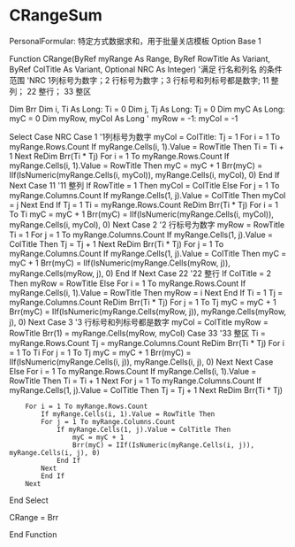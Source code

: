 # CRangeSum
PersonalFormular: 特定方式数据求和，用于批量关店模板
Option Base 1


Function CRange(ByRef myRange As Range, ByRef RowTitle As Variant, ByRef ColTitle As Variant, Optional NRC As Integer)
'满足 行名和列名 的条件范围
'NRC 1列标号为数字；2 行标号为数字；3 行标号和列标号都是数字; 11 整列； 22 整行； 33 整区

Dim Brr
Dim i, Ti As Long:  Ti = 0
Dim j, Tj As Long:  Tj = 0
Dim myC As Long: myC = 0
Dim myRow, myCol As Long
'    myRow = -1:    myCol = -1

Select Case NRC
    Case 1  '1列标号为数字
        myCol = ColTitle:
        Tj = 1
        For i = 1 To myRange.Rows.Count
            If myRange.Cells(i, 1).Value = RowTitle Then Ti = Ti + 1
        Next
        ReDim Brr(Ti * Tj)
        For i = 1 To myRange.Rows.Count
            If myRange.Cells(i, 1).Value = RowTitle Then
                myC = myC + 1
                Brr(myC) = IIf(IsNumeric(myRange.Cells(i, myCol)), myRange.Cells(i, myCol), 0)
            End If
        Next
    Case 11 '11 整列
        If RowTitle = 1 Then
            myCol = ColTitle
        Else
            For j = 1 To myRange.Columns.Count
                If myRange.Cells(1, j).Value = ColTitle Then myCol = j
            Next
        End If
        Tj = 1
        Ti = myRange.Rows.Count
        ReDim Brr(Ti * Tj)
        For i = 1 To Ti
            myC = myC + 1
            Brr(myC) = IIf(IsNumeric(myRange.Cells(i, myCol)), myRange.Cells(i, myCol), 0)
        Next
    Case 2  '2 行标号为数字
        myRow = RowTitle
        Ti = 1
        For j = 1 To myRange.Columns.Count
            If myRange.Cells(1, j).Value = ColTitle Then Tj = Tj + 1
        Next
        ReDim Brr(Ti * Tj)
        For j = 1 To myRange.Columns.Count
            If myRange.Cells(1, j).Value = ColTitle Then
                myC = myC + 1
                Brr(myC) = IIf(IsNumeric(myRange.Cells(myRow, j)), myRange.Cells(myRow, j), 0)
            End If
        Next
    Case 22  '22 整行
        If ColTitle = 2 Then
            myRow = RowTitle
        Else
            For i = 1 To myRange.Rows.Count
                If myRange.Cells(i, 1).Value = RowTitle Then myRow = i
            Next
        End If
        Ti = 1
        Tj = myRange.Columns.Count
        ReDim Brr(Ti * Tj)
        For j = 1 To Tj
            myC = myC + 1
            Brr(myC) = IIf(IsNumeric(myRange.Cells(myRow, j)), myRange.Cells(myRow, j), 0)
        Next
    Case 3  '3 行标号和列标号都是数字
        myCol = ColTitle
        myRow = RowTitle
        Brr(1) = myRange.Cells(myRow, myCol)
     Case 33    '33 整区
        Ti = myRange.Rows.Count
        Tj = myRange.Columns.Count
        ReDim Brr(Ti * Tj)
        For i = 1 To Ti
        For j = 1 To Tj
            myC = myC + 1
            Brr(myC) = IIf(IsNumeric(myRange.Cells(i, j)), myRange.Cells(i, j), 0)
        Next
        Next
   Case Else
        For i = 1 To myRange.Rows.Count
            If myRange.Cells(i, 1).Value = RowTitle Then Ti = Ti + 1
        Next
        For j = 1 To myRange.Columns.Count
            If myRange.Cells(1, j).Value = ColTitle Then Tj = Tj + 1
        Next
        ReDim Brr(Ti * Tj)

        For i = 1 To myRange.Rows.Count
            If myRange.Cells(i, 1).Value = RowTitle Then
            For j = 1 To myRange.Columns.Count
                If myRange.Cells(1, j).Value = ColTitle Then
                    myC = myC + 1
                    Brr(myC) = IIf(IsNumeric(myRange.Cells(i, j)), myRange.Cells(i, j), 0)
                End If
            Next
            End If
        Next
End Select

CRange = Brr

End Function
